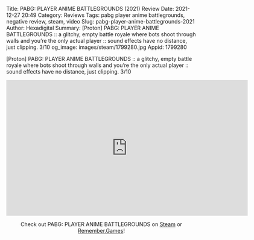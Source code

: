 Title: PABG: PLAYER ANIME BATTLEGROUNDS (2021) Review
Date: 2021-12-27 20:49
Category: Reviews
Tags: pabg player anime battlegrounds, negative review, steam, video
Slug: pabg-player-anime-battlegrounds-2021
Author: Hexadigital
Summary: [Proton] PABG: PLAYER ANIME BATTLEGROUNDS :: a glitchy, empty battle royale where bots shoot through walls and you’re the only actual player :: sound effects have no distance, just clipping. 3/10
og_image: images/steam/1799280.jpg
Appid: 1799280

[Proton] PABG: PLAYER ANIME BATTLEGROUNDS :: a glitchy, empty battle royale where bots shoot through walls and you’re the only actual player :: sound effects have no distance, just clipping. 3/10

<center><iframe src="https://www.youtube.com/embed/DJGQAHwP7iA?feature=oembed" allow="accelerometer; autoplay; encrypted-media; gyroscope; picture-in-picture" width="640" height="360" frameborder="0"></iframe>

Check out PABG: PLAYER ANIME BATTLEGROUNDS on [Steam](https://store.steampowered.com/app/1799280/?curator_clanid=34633900) or [Remember.Games](https://remember.games/game/1906/)!</center>
